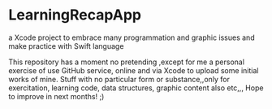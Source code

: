 # LearningRecapApp
a Xcode project to embrace many programmation and graphic issues and make practice with Swift language

This repository has a moment no pretending ,except for me a personal exercise of use GitHub service, online and via Xcode to upload some initial works of mine.
Stuff with no particular form or substance,,only for exercitation, learning code, data structures, graphic content also etc,,,
Hope to improve in next months! ;)
